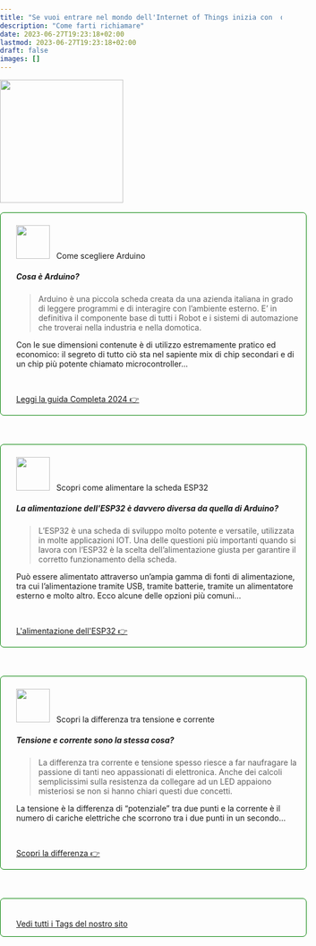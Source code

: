 ```yaml
---
title: "Se vuoi entrare nel mondo dell'Internet of Things inizia con  questi articoli:"
description: "Come farti richiamare"
date: 2023-06-27T19:23:18+02:00
lastmod: 2023-06-27T19:23:18+02:00
draft: false
images: []
---
```




<style>

.col-md-12 > article:nth-child(1) > h1:nth-child(1) {
}

.lead {
  padding-top:    5px;
  padding-bottom: 5px;
  padding-right: 10px;
  padding-left:  10px;
}

body {
  background-size: cover;
  background-repeat: no-repeat;
  margin: 0; 
  padding: 0;
}

h5 {
  font-weight: 700;
}

h3 {
  text-transform: uppercase;
  color: #5f7c57;
}

.bz-form {width: 684px; margin: 200px auto 0; }

.bz-container {
  width: 100%;
  # background-color: #fff;
  padding: 30px 40px 20px;
  border-radius: 7px;
  border: 0px solid #74A1B4;
}

.bz-btmmargin {
  margin-bottom: 14px !important;
}
.bz-topmargin {
  margin-top: 6px !important;
}

.bz-left {float: left; width: 49%; padding-right: 2%; min-width: 300px;}
.bz-right {float: left; width: 49%; min-width: 300px;}
.bz-clear {clear: both;}

input[type='text'], input[type='email'] {
  box-sizing: border-box;
  -webkit-box-sizing: border-box;
  -moz-box-sizing: border-box;
  outline: 0;
  display: block;
  width: 100%;
  padding: 7px;
  border: 0;
  border-bottom: 1px solid #ddd;
  background: transparent;
  margin-bottom: 10px;
  height: 45px;
}

input[type='submit'] {
  float: right;
  background-color: #007D7E;
  border: none;
  color: white;
  font-size: 18px;
  text-transform: uppercase;
  font-weight: 700;
  text-shadow: 0 0 10px rgba(0, 0, 0, 0.40);
  padding: 12px 32px;
  text-align: center;
  text-decoration: none;
  display: inline-block;
  font-size: 16px;
  margin: 4px 2px;
  cursor: pointer;
}

/* input[type='submit']:hover {
  background-color: #000000;
} */

@media only screen and (max-width: 600px) {
  .bz-container {padding: 10px;}
  .bz-form {width: 100%;}
  .bz-left, .bz-right { width: 100%; padding: 0 10px;}
  input[type='submit'] {margin-left: 10px;}
}
</style>



<section class="section container-fluid mt-n3 pb-3">
   <div class="row justify-content-center">
      <div class="col-lg-9 col-xl-8 text-center">
         <img width="220" class="figure-img img-fluid lazyload blur-up" src="/122/106.png" alt="">
         <br><br>
      </div>
   </div>
</section>



<div style="border:solid 1px;border-color:green; padding: 5px 1em 0 2em;" class="bz-container">
<br>
<img width="60" height="60" src="/115/git-compare-24.svg" alt="">
&nbsp;&nbsp;Come scegliere Arduino

##### Cosa è Arduino?

> Arduino è una piccola scheda creata da una azienda italiana in grado di leggere programmi e di interagire con l’ambiente esterno. E’ in definitiva il componente base di tutti i Robot e i sistemi di automazione che troverai nella industria e nella domotica. 

Con le sue dimensioni contenute è di utilizzo estremamente pratico ed economico: il segreto di tutto ciò sta nel sapiente mix di chip secondari e di un chip più potente chiamato microcontroller...

<br>
<p> 
<a class="btn btn-primary btn-lg px-4 mb-2" href="/blog/la-guida-definitiva-per-scegliere-il-tuo-arduino" role="button">Leggi la guida Completa 2024 👉</a>
</p>
</div>
<br>
<br>
<br>



<div style="border:solid 1px;border-color:green; padding: 5px 1em 0 2em;" class="bz-container">
<br>
<img width="60" height="60" src="/115/repo-forked-24.svg" alt="">
&nbsp;&nbsp;Scopri come alimentare la scheda ESP32

##### La alimentazione dell'ESP32 è davvero diversa da quella di Arduino?

> L’ESP32 è una scheda di sviluppo molto potente e versatile, utilizzata in molte applicazioni IOT. Una delle questioni più importanti quando si lavora con l’ESP32 è la scelta dell’alimentazione giusta per garantire il corretto funzionamento della scheda. 

Può essere alimentato attraverso un’ampia gamma di fonti di alimentazione, tra cui l’alimentazione tramite USB, tramite batterie, tramite un alimentatore esterno e molto altro. Ecco alcune delle opzioni più comuni...

<br>
<p> 
<a class="btn btn-primary btn-lg px-4 mb-2" href="/blog/esp32-e-la-sua-alimentazione/" role="button">L'alimentazione dell'ESP32 👉</a>
</div>
<br>
<br>
<br>



<div style="border:solid 1px;border-color:green; padding: 5px 1em 0 2em;" class="bz-container">
<br>
<img width="60" height="60" src="/115/git-pull-request-24.svg" alt="">
&nbsp;&nbsp;Scopri la differenza tra tensione e corrente

##### Tensione e corrente sono la stessa cosa?

> La differenza tra corrente e tensione spesso riesce a far naufragare la passione di tanti neo appassionati di elettronica. Anche dei calcoli semplicissimi sulla resistenza da collegare ad un LED appaiono misteriosi se non si hanno chiari questi due concetti.

La tensione è la differenza di “potenziale” tra due punti e la corrente è il numero di cariche elettriche che scorrono tra i due punti in un secondo...

<br>
<p> 
<a class="btn btn-primary btn-lg px-4 mb-2" href="/blog/la-differenza-tra-corrente-e-tensione" role="button">Scopri la differenza 👉</a>
</div>
<br>
<br>
<br>



<div style="border:solid 1px;border-color:green; padding: 5px 1em 0 2em;" class="bz-container">
<br>
<p> 
<a class="btn btn-primary btn-lg px-4 mb-2" href="/tags" role="button">Vedi tutti i Tags del nostro sito</a>
</div>
<br>
<br>
<br>